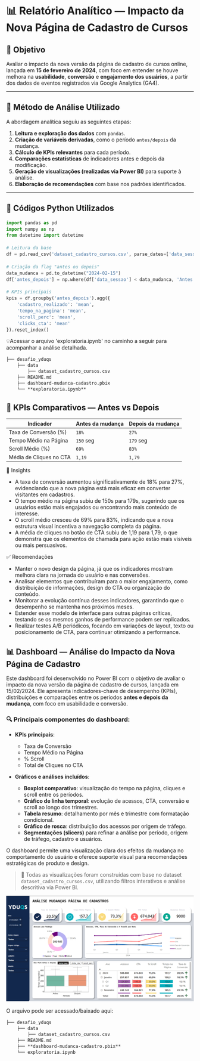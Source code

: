 # 📊 Relatório Analítico — Impacto da Nova Página de Cadastro de Cursos

## 🎯 Objetivo

Avaliar o impacto da nova versão da página de cadastro de cursos online, lançada em **15 de fevereiro de 2024**, com foco em entender se houve melhora na **usabilidade**, **conversão** e **engajamento dos usuários**, a partir dos dados de eventos registrados via Google Analytics (GA4).

---

## 🧪 Método de Análise Utilizado

A abordagem analítica seguiu as seguintes etapas:

1. **Leitura e exploração dos dados** com `pandas`.
2. **Criação de variáveis derivadas**, como o período `antes/depois` da mudança.
3. **Cálculo de KPIs relevantes** para cada período.
4. **Comparações estatísticas** de indicadores antes e depois da modificação.
5. **Geração de visualizações (realizadas via Power BI)** para suporte à análise.
6. **Elaboração de recomendações** com base nos padrões identificados.

---

## 🧮 Códigos Python Utilizados

```python
import pandas as pd
import numpy as np
from datetime import datetime

# Leitura da base
df = pd.read_csv('dataset_cadastro_cursos.csv', parse_dates=['data_sessao'])

# Criação da flag "antes ou depois"
data_mudanca = pd.to_datetime("2024-02-15")
df['antes_depois'] = np.where(df['data_sessao'] < data_mudanca, 'Antes', 'Depois')

# KPIs principais
kpis = df.groupby('antes_depois').agg({
    'cadastro_realizado': 'mean',
    'tempo_na_pagina': 'mean',
    'scroll_perc': 'mean',
    'clicks_cta': 'mean'
}).reset_index()
```
💡Acessar o arquivo 'exploratoria.ipynb' no caminho a seguir para acompanhar a análise detalhada.
```
├── desafio_yduqs
    ├── data
        ├── dataset_cadastro_cursos.csv
    ├── README.md
    ├── dashboard-mudanca-cadastro.pbix
    └── **exploratoria.ipynb**
```


## 📌 KPIs Comparativos — Antes vs Depois

| Indicador               | Antes da mudança | Depois da mudança |
| ----------------------- | ---------------- | ----------------- |
| Taxa de Conversão (%)   | `18%`            | `27%`             |
| Tempo Médio na Página   | `150` seg        | `179` seg         |
| Scroll Médio (%)        | `69%`            | `83%`             |
| Média de Cliques no CTA | `1,19`           | `1,79`            |

🔎 Insights
- A taxa de conversão aumentou significativamente de 18% para 27%, evidenciando que a nova página está mais eficaz em converter visitantes em cadastros.
- O tempo médio na página subiu de 150s para 179s, sugerindo que os usuários estão mais engajados ou encontrando mais conteúdo de interesse.
- O scroll médio cresceu de 69% para 83%, indicando que a nova estrutura visual incentiva a navegação completa da página.
- A média de cliques no botão de CTA subiu de 1,19 para 1,79, o que demonstra que os elementos de chamada para ação estão mais visíveis ou mais persuasivos.

✅ Recomendações
- Manter o novo design da página, já que os indicadores mostram melhora clara na jornada do usuário e nas conversões.
- Analisar elementos que contribuíram para o maior engajamento, como distribuição de informações, design do CTA ou organização do conteúdo.
- Monitorar a evolução contínua desses indicadores, garantindo que o desempenho se mantenha nos próximos meses.
- Estender esse modelo de interface para outras páginas críticas, testando se os mesmos ganhos de performance podem ser replicados.
- Realizar testes A/B periódicos, focando em variações de layout, texto ou posicionamento de CTA, para continuar otimizando a performance.

## 📊 Dashboard — Análise do Impacto da Nova Página de Cadastro

Este dashboard foi desenvolvido no Power BI com o objetivo de avaliar o impacto da nova versão da página de cadastro de cursos, lançada em 15/02/2024. Ele apresenta indicadores-chave de desempenho (KPIs), distribuições e comparações entre os períodos **antes e depois da mudança**, com foco em usabilidade e conversão.

### 🔍 Principais componentes do dashboard:

- **KPIs principais**: 
  - Taxa de Conversão
  - Tempo Médio na Página
  - % Scroll
  - Total de Cliques no CTA

- **Gráficos e análises incluídos**:
  - **Boxplot comparativo**: visualização do tempo na página, cliques e scroll entre os períodos.
  - **Gráfico de linha temporal**: evolução de acessos, CTA, conversão e scroll ao longo dos trimestres.
  - **Tabela resumo**: detalhamento por mês e trimestre com formatação condicional.
  - **Gráfico de rosca**: distribuição dos acessos por origem de tráfego.
  - **Segmentações (slicers)** para refinar a análise por período, origem de tráfego, cadastro e usuários.

O dashboard permite uma visualização clara dos efeitos da mudança no comportamento do usuário e oferece suporte visual para recomendações estratégicas de produto e design.

> 🔧 Todas as visualizações foram construídas com base no dataset `dataset_cadastro_cursos.csv`, utilizando filtros interativos e análise descritiva via Power BI.

![alt text](image.png)

O arquivo pode ser acessado/baixado aqui:

```
├── desafio_yduqs
    ├── data
        ├── dataset_cadastro_cursos.csv
    ├── README.md
    ├── **dashboard-mudanca-cadastro.pbix**
    └── exploratoria.ipynb
```
